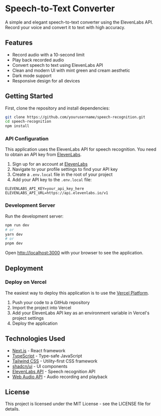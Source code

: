 # Speech-to-Text Converter

A simple and elegant speech-to-text converter using the ElevenLabs API. Record your voice and convert it to text with high accuracy.

## Features

- Record audio with a 10-second limit
- Play back recorded audio
- Convert speech to text using ElevenLabs API
- Clean and modern UI with mint green and cream aesthetic
- Dark mode support
- Responsive design for all devices

## Getting Started

First, clone the repository and install dependencies:

```bash
git clone https://github.com/yourusername/speech-recognition.git
cd speech-recognition
npm install
```

### API Configuration

This application uses the ElevenLabs API for speech recognition. You need to obtain an API key from [ElevenLabs](https://elevenlabs.io/).

1. Sign up for an account at [ElevenLabs](https://elevenlabs.io/)
2. Navigate to your profile settings to find your API key
3. Create a `.env.local` file in the root of your project
4. Add your API key to the `.env.local` file:

```
ELEVENLABS_API_KEY=your_api_key_here
ELEVENLABS_API_URL=https://api.elevenlabs.io/v1
```

### Development Server

Run the development server:

```bash
npm run dev
# or
yarn dev
# or
pnpm dev
```

Open [http://localhost:3000](http://localhost:3000) with your browser to see the application.

## Deployment

### Deploy on Vercel

The easiest way to deploy this application is to use the [Vercel Platform](https://vercel.com/new).

1. Push your code to a GitHub repository
2. Import the project into Vercel
3. Add your ElevenLabs API key as an environment variable in Vercel's project settings
4. Deploy the application

## Technologies Used

- [Next.js](https://nextjs.org/) - React framework
- [TypeScript](https://www.typescriptlang.org/) - Type-safe JavaScript
- [Tailwind CSS](https://tailwindcss.com/) - Utility-first CSS framework
- [shadcn/ui](https://ui.shadcn.com/) - UI components
- [ElevenLabs API](https://elevenlabs.io/) - Speech recognition API
- [Web Audio API](https://developer.mozilla.org/en-US/docs/Web/API/Web_Audio_API) - Audio recording and playback

## License

This project is licensed under the MIT License - see the LICENSE file for details.
